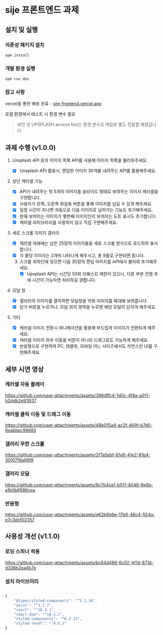# sije 프론트엔드 과제

## 설치 및 실행

### 의존성 패키지 설치

```shell
npm install
```

### 개발 환경 실행

```shell
npm run dev
```

### 참고 사항
vercel을 통한 배포 완료 - [sije-frontend.vercel.app](sije-frontend.vercel.app)

로컬 환경에서 테스트 시 환경 변수 필요
> 보안 상 UPSPLASH access key는 환경 변수로 메일로 별도 전달할 예정입니다.

## 과제 수행 (v1.0.0)

1. Unsplash API 등의 이미지 목록 API를 사용해 이미지 목록을 불러와주세요.

   - [x] Unsplash API 활용시, 랜덤한 이미지 30개를 내려주는 API를 활용해주세요.

2. 상단 캐러셀 기능

   - [x] API가 내려주는 첫 5개의 이미지를 슬라이드 형태로 보여주는 이미지 캐러셀을 구현합니다.
   - [x] 사용자가 왼쪽, 오른쪽 화살표 버튼을 통해 이미지를 넘길 수 있게 해주세요.
   - [x] 일정 시간이 지나면 자동으로 다음 이미지로 넘어가는 기능도 추가해주세요.
   - [x] 현재 보여지는 이미지가 몇번째 이미지인지 보여지는 도트 표시도 추가합니다.
   - [x] 캐러셀 라이브러리를 사용하지 않고 직접 구현해주세요.

3. 세로 스크롤 이미지 갤러리

   - [x] 캐러셀 아래에는 남은 25장의 이미지들을 세로 스크롤 방식으로 로드하여 표시합니다.
   - [x] 각 줄당 이미지는 3개씩 나타나게 해주시고, 총 9줄로 구현되면 됩니다.

   3. 스크롤 최하단에 닿으면 다음 30장의 랜덤 이미지를 API에서 불러와 추가해주세요.
      - [x] Upsplash API는 시간당 50회 리퀘스트 제한이 있으니, 다른 부분 진행 후에 시간이 가능하면 처리하길 권합니다.

4. 모달 창

   - [x] 갤러리의 이미지를 클릭하면 모달창을 띄워 이미지를 확대해 보여줍니다.
   - [x] 닫기 버튼을 누르거나, 모달 외의 영역을 누르면 해당 모달이 닫히게 해주세요.

5. 기타
   - [x] 캐러셀 이미지 전환시 애니메이션을 활용해 부드럽게 이미지가 전환되게 해주세요.
   - [x] 캐러셀 이미지 좌우 이동을 버튼이 아니라 드래그로도 가능하게 해주세요.
   - [x] 반응형으로 구현하여 PC, 태블릿, 모바일 어느 사이즈에서도 자연스런 UI를 구현해주세요.

## 세부 시연 영상

### 케러셀 자동 플레이

https://github.com/user-attachments/assets/396dffc4-1d0c-4f8a-a011-b2ddb2e93937

### 캐러셀 클릭 이동 및 드래그 이동

https://github.com/user-attachments/assets/48b015a4-ac2f-469f-b7d5-6eabbec98683

### 갤러리 무한 스크롤 

https://github.com/user-attachments/assets/2f7a5ebf-81e6-41e2-81b4-30107f9a69f9

### 갤러리 모달

https://github.com/user-attachments/assets/8c7b4ce1-b511-4048-8e6b-efb0b6686cea

### 반응형 

https://github.com/user-attachments/assets/e62b6b6e-17b6-48c4-924a-e7c3dcf02357

## 사용성 개선 (v1.1.0)
### 로딩 스피너 적용


https://github.com/user-attachments/assets/bc64d486-6c02-4f1d-871d-d336b2ea4b7e




### 설치 라이브러리

```js

{
    "@types/styled-components": "^5.1.34",
    "axios": "^1.7.7",
    "react": "^18.3.1",
    "react-dom": "^18.3.1",
    "styled-components": "^6.1.13",
    "styled-reset": "^4.5.2"
}

```
